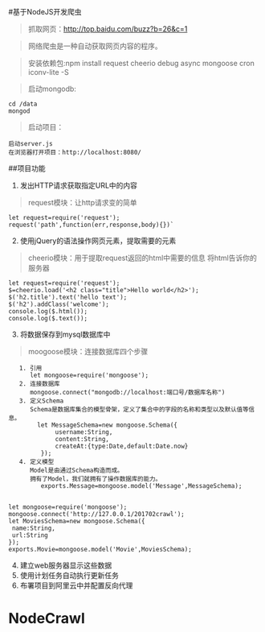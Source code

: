 #基于NodeJS开发爬虫
>抓取网页：http://top.baidu.com/buzz?b=26&c=1

>网络爬虫是一种自动获取网页内容的程序。

>安装依赖包:npm install request cheerio debug async mongoose cron iconv-lite -S

>启动mongodb:

    cd /data
    mongod
    
>启动项目：

    启动server.js
    在浏览器打开项目：http://localhost:8080/
##项目功能
1. 发出HTTP请求获取指定URL中的内容
>request模块：让http请求变的简单

    let request=require('request');
    request('path',function(err,response,body){})`
2. 使用jQuery的语法操作网页元素，提取需要的元素
>cheerio模块：用于提取request返回的html中需要的信息
 将html告诉你的服务器
 
    let request=require('request');
    $=cheerio.load('<h2 class="title">Hello world</h2>');
    $('h2.title').text('hello text');
    $('h2').addClass('welcome');
    console.log($.html());
    console.log($.text());
3. 将数据保存到mysql数据库中
>moogoose模块：连接数据库四个步骤
       
       1. 引用
          let mongoose=require('mongoose');
       2. 连接数据库
          mongoose.connect("mongodb://localhost:端口号/数据库名称")
       3. 定义Schema
          Schema是数据库集合的模型骨架，定义了集合中的字段的名称和类型以及默认值等信息。
            let MessageSchema=new mongoose.Schema({
                 username:String,
                 content:String,
                 createAt:{type:Date,default:Date.now}
             });
       4. 定义模型
          Model是由通过Schema构造而成。
          拥有了Model，我们就拥有了操作数据库的能力。
             exports.Message=mongoose.model('Message',MessageSchema);


    let mongoose=require('mongoose');
    mongoose.connect('http://127.0.0.1/201702crawl');
    let MoviesSchema=new mongoose.Schema({
     name:String,
     url:String
    });
    exports.Movie=mongoose.model('Movie',MoviesSchema);
4. 建立web服务器显示这些数据
5. 使用计划任务自动执行更新任务
6. 布署项目到阿里云中并配置反向代理

# NodeCrawl
